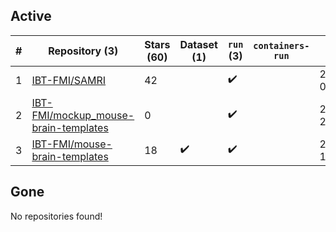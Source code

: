 ## Active
| # | Repository (3) | Stars (60) | Dataset (1) | `run` (3) | `containers-run` | Last Modified |
| --- | --- | --- | --- | --- | --- | --- |
| 1 | [IBT-FMI/SAMRI](https://github.com/IBT-FMI/SAMRI) | 42 |  | :heavy_check_mark: |  | 2024-02-15 01:58:31+00:00 |
| 2 | [IBT-FMI/mockup_mouse-brain-templates](https://github.com/IBT-FMI/mockup_mouse-brain-templates) | 0 |  | :heavy_check_mark: |  | 2023-04-25 20:37:09+00:00 |
| 3 | [IBT-FMI/mouse-brain-templates](https://github.com/IBT-FMI/mouse-brain-templates) | 18 | :heavy_check_mark: | :heavy_check_mark: |  | 2023-08-04 11:30:33+00:00 |

## Gone
No repositories found!
